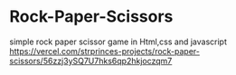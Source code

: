 # Rock-Paper-Scissors

simple rock paper scissor game in Html,css and javascript
https://vercel.com/strprinces-projects/rock-paper-scissors/56zzj3ySQ7U7hks6qp2hkjoczqm7
